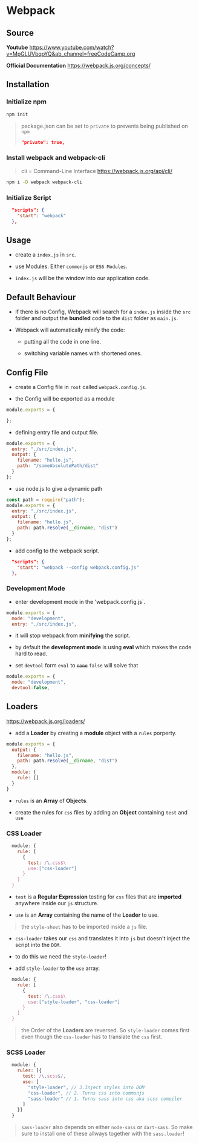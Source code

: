 # Webpack

## Source

**Youtube**
<https://www.youtube.com/watch?v=MpGLUVbqoYQ&ab_channel=freeCodeCamp.org>

**Official Documentation**
<https://webpack.js.org/concepts/>

## Installation

### Initialize npm

```bash
npm init
```

> package.json can be set to `private` to prevents being published on `npm`
>
> ```json
> "private": true,
> ```

### Install webpack and webpack-cli

> cli = Command-Line Interface
> <https://webpack.js.org/api/cli/>

```bash
npm i -D webpack webpack-cli
```

### Initialize Script

```json
  "scripts": {
    "start": "webpack"
  },
```

## Usage

- create a `index.js` in `src`.

- use Modules. Either `commonjs` or `ES6 Modules`.

- `index.js` will be the window into our application code.

## Default Behaviour

- If there is no Config, Webpack will search for a `index.js` inside the `src` folder and output the **bundled** code to the `dist` folder as `main.js`.

- Webpack will automatically minify the code:

  - putting all the code in one line.

  - switching variable names with shortened ones.

## Config File

- create a Config file in `root` called `webpack.config.js`.

- the Config will be exported as a module

```js
module.exports = {

};
```

- defining entry file and output file.

```js
module.exports = {
  entry: "./src/index.js",
  output: {
    filename: "hello.js",
    path: "/someAbsolutePath/dist"
  }
};
```

- use node.js to give a dynamic path

```js
const path = require("path");
module.exports = {
  entry: "./src/index.js",
  output: {
    filename: "hello.js",
    path: path.resolve(__dirname, "dist")
  }
};
```

- add config to the webpack script.

```json
  "scripts": {
    "start": "webpack --config webpack.config.js"
  },
```

### Development Mode

- enter development mode in the 'webpack.config.js`.

```js
module.exports = {
  mode: "development",
  entry: "./src/index.js",
```

- it will stop webpack from **minifying** the script.

- by default the **development mode** is using **eval** which makes the code hard to read. 

- set `devtool` form `eval` to ~~`none`~~ `false` will solve that

```js
module.exports = {
  mode: "development",
  devtool:false,
```

## Loaders

<https://webpack.js.org/loaders/>

- add a **Loader** by creating a  **module** object with a `rules` porperty.

```js
module.exports = {
  output: {
    filename: "hello.js",
    path: path.resolve(__dirname, "dist")
  },
  module: {
    rule: []
  }
}
```

- `rules` is an **Array** of **Objects**.

- create the rules for `css` files by adding an **Object** containing `test` and `use`

### CSS Loader

```js
  module: {
    rule: [
      {
        test: /\.css$\
        use:["css-loader"]
      }
    ]
  }
```

  - `test` is a **Regular Expression** testing for `css` files that are **imported** anywhere inside our `js` structure.

  - `use` is an **Array** containing the name of the **Loader** to use.

> the `style-sheet` has to be imported inside a `js` file.

  - `css-loader` takes our `css` and translates it into `js` but doesn't inject the script into the `DOM`.

- to do this we need the `style-loader`!

- add `style-loader` to the `use` array.

```js
  module: {
    rule: [
      {
        test: /\.css$\
        use:["style-loader", "css-loader"]
      }
    ]
  }
```

> the Order of the **Loaders** are reversed. So `style-loader` comes first even though the `css-loader` has to translate the `css` first.

### SCSS Loader

```js
  module: {
    rules: [{
      test: /\.scss$/,
      use: [
        "style-loader", // 3.Inject styles into DOM
        "css-loader", // 2. Turns css into commonjs
        "sass-loader" // 1. Turns sass into css aka scss compiler
      ]
    }]
  }
```

> `sass-loader` also depends on either `node-sass` or `dart-sass`. So make sure to install one of these allways together with the `sass.loader`!
